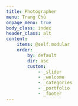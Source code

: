 ```yaml
---
title: Photographer
menu: Trang Chủ
onpage_menu: true
body_class: index
header_class: alt
content:
    items: @self.modular
    order:
        by: default
        dir: asc
        custom:
            - _slider
            - _welcome
            - _categories
            - _portfolio
            - _footer
---
```



